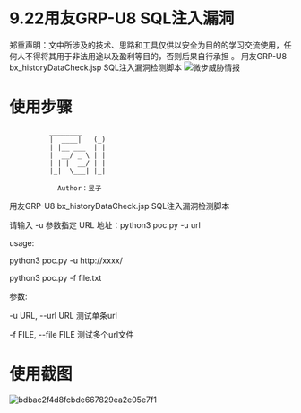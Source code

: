 # 9.22用友GRP-U8 SQL注入漏洞
郑重声明：文中所涉及的技术、思路和工具仅供以安全为目的的学习交流使用，任何人不得将其用于非法用途以及盈利等目的，否则后果自行承担 。
用友GRP-U8 bx_historyDataCheck.jsp SQL注入漏洞检测脚本
![微步威胁情报](https://githubfast.com/yuziiiiiiiiii/GRP-U8-SQL-/assets/138445912/d2f13588-32ef-44fd-ab19-89025cb9ab7c)
# 使用步骤
              ________
              |  ____|   (_)
              | |__ ___  | |
              |  __/ _ \ | |
              | | |  __/ | |
              |_|  \___| |_|

                Author：昱子
用友GRP-U8 bx_historyDataCheck.jsp SQL注入漏洞检测脚本

请输入 -u 参数指定 URL 地址：python3 poc.py -u url

usage:

python3 poc.py -u http://xxxx/

python3 poc.py -f file.txt

参数:

  -u URL, --url URL     测试单条url
  
  -f FILE, --file FILE  测试多个url文件

# 使用截图
  ![bdbac2f4d8fcbde667829ea2e05e7f1](https://githubfast.com/yuziiiiiiiiii/GRP-U8-SQL-/assets/138445912/3a2a12fb-ab00-47fb-bc1b-44c0dbfd0c8b)



